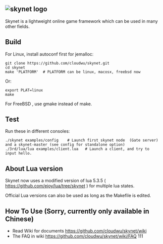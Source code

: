 ## ![skynet logo](https://github.com/cloudwu/skynet/wiki/image/skynet_metro.jpg)

Skynet is a lightweight online game framework which can be used in many other fields.

## Build

For Linux, install autoconf first for jemalloc:

```
git clone https://github.com/cloudwu/skynet.git
cd skynet
make 'PLATFORM'  # PLATFORM can be linux, macosx, freebsd now
```

Or:

```
export PLAT=linux
make
```

For FreeBSD , use gmake instead of make.

## Test

Run these in different consoles:

```
./skynet examples/config	# Launch first skynet node  (Gate server) and a skynet-master (see config for standalone option)
./3rd/lua/lua examples/client.lua 	# Launch a client, and try to input hello.
```

## About Lua version

Skynet now uses a modified version of lua 5.3.5 ( https://github.com/ejoy/lua/tree/skynet ) for multiple lua states.

Official Lua versions can also be used as long as the Makefile is edited.

## How To Use (Sorry, currently only available in Chinese)

* Read Wiki for documents https://github.com/cloudwu/skynet/wiki
* The FAQ in wiki https://github.com/cloudwu/skynet/wiki/FAQ
111
